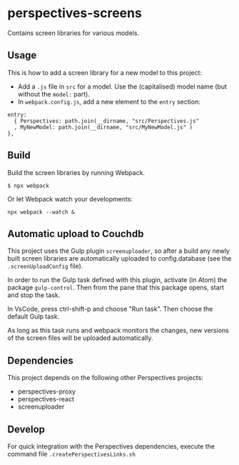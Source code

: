 # perspectives-screens
Contains screen libraries for various models.


## Usage
This is how to add a screen library for a new model to this project:
*  Add a `.js` file in `src` for a model. Use the (capitalised) model name (but without the `model:` part).
*  In `webpack.config.js`, add a new element to the `entry` section:

```
entry:
  { Perspectives: path.join(__dirname, "src/Perspectives.js"
  , MyNewModel: path.join(__dirname, "src/MyNewModel.js" )
},
```

## Build
Build the screen libraries by running Webpack.

```
$ npx webpack
```

Or let Webpack watch your developments:

```
npx webpack --watch &
```
## Automatic upload to Couchdb
This project uses the Gulp plugin `screenuploader`, so after a build any newly built screen libraries are automatically uploaded to config.database (see the `.screenUploadConfig` file).

In order to run the Gulp task defined with this plugin, activate (in Atom) the package `gulp-control`. Then from the pane that this package opens, start and stop the task.

In VsCode, press ctrl-shift-p and choose "Run task". Then choose the default Gulp task.

As long as this task runs and webpack monitors the changes, new versions of the screen files will be uploaded automatically.

## Dependencies
This project depends on the following other Perspectives projects:
*  perspectives-proxy
*  perspectives-react
*  screenuploader

## Develop
For quick integration with the Perspectives dependencies, execute the command file `.createPerspectivesLinks.sh`
